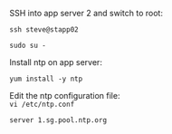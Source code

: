 SSH into app server 2 and switch to root:
```
ssh steve@stapp02
```
```
sudo su -
```

Install ntp on app server:
```
yum install -y ntp
``` 

Edit the ntp configuration file:  
`` vi /etc/ntp.conf ``    
```
server 1.sg.pool.ntp.org 
```

